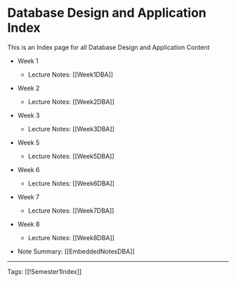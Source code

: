 # Database Design and Application Index

This is an Index page for all Database Design and Application Content

- Week 1
	- Lecture Notes: [[Week1DBA]]
- Week 2
	- Lecture Notes: [[Week2DBA]]
- Week 3
	- Lecture Notes: [[Week3DBA]]
- Week 5
	- Lecture Notes: [[Week5DBA]]
- Week 6
	- Lecture Notes: [[Week6DBA]]
- Week 7
	- Lecture Notes: [[Week7DBA]]
- Week 8
	- Lecture Notes: [[Week8DBA]]


- Note Summary: [[EmbeddedNotesDBA]]

---
Tags: [[!Semester1Index]]